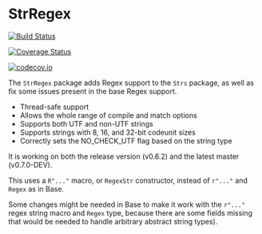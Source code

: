 # StrRegex

[![Build Status](https://travis-ci.org/JuliaString/StrRegex.jl.svg?branch=master)](https://travis-ci.org/JuliaString/StrRegex.jl)

[![Coverage Status](https://coveralls.io/repos/JuliaString/StrRegex.jl/badge.svg?branch=master&service=github)](https://coveralls.io/github/JuliaString/StrRegex.jl?branch=master)

[![codecov.io](http://codecov.io/github/JuliaString/StrRegex.jl/coverage.svg?branch=master)](http://codecov.io/github/JuliaString/StrRegex.jl?branch=master)

The `StrRegex` package adds Regex support to the `Strs` package, as well as fix some issues present in the base Regex support.

* Thread-safe support
* Allows the whole range of compile and match options
* Supports both UTF and non-UTF strings
* Supports strings with 8, 16, and 32-bit codeunit sizes
* Correctly sets the NO_CHECK_UTF flag based on the string type

It is working on both the release version (v0.6.2) and the latest master (v0.7.0-DEV).

This uses a `R"..."` macro, or `RegexStr` constructor, instead of `r"..."` and `Regex` as in Base.

Some changes might be needed in Base to make it work with the `r"..."` regex string macro and `Regex` type, because there are some fields missing that would be needed to handle arbitrary abstract string types).
